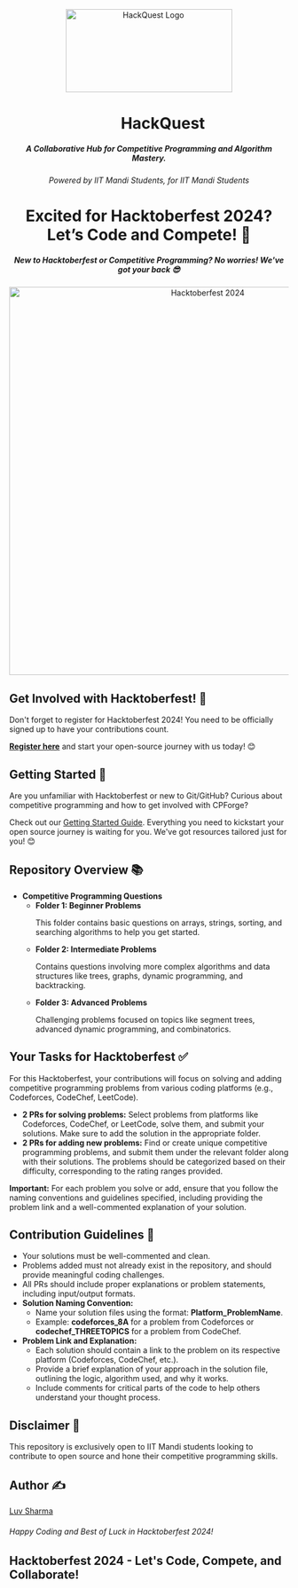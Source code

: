<!DOCTYPE html>
<html>
<head>
    <meta charset="UTF-8">
    <meta name="viewport" content="width=device-width, initial-scale=1.0">
</head>
<body>
<div align="center">
    <img src="https://i.imgur.com/WpF39yT.jpg" alt="HackQuest Logo" width="300" height="150">
</div>

<h1 style="margin-left: 50px;" align="center">HackQuest</h1>
<h5 align="center">A Collaborative Hub for Competitive Programming and Algorithm Mastery.</h5>
<h6 align="center">Powered by IIT Mandi Students, for IIT Mandi Students</h6>

<h1 align="center">Excited for Hacktoberfest 2024? Let’s Code and Compete! 🎉</h1>
<h5 align="center">New to Hacktoberfest or Competitive Programming? No worries! We've got your back 😎</h5>

<div align="center">
    <img src="https://pbs.twimg.com/card_img/1838455187939500032/Docds9Xz?format=jpg&name=900x900" alt="Hacktoberfest 2024" width="700">
</div>

<h2>Get Involved with Hacktoberfest! 🎉</h2>
<p>Don't forget to register for Hacktoberfest 2024! You need to be officially signed up to have your contributions count. </p>
<p><a href="https://hacktoberfest.com/" target="_blank"><strong>Register here</strong></a> and start your open-source journey with us today! 😊</p>

<h2>Getting Started 🚀</h2>
<p>Are you unfamiliar with Hacktoberfest or new to Git/GitHub? Curious about competitive programming and how to get involved with CPForge?</p>
<p>Check out our <a href="https://dev.to/kappuccino111/iit-mandi-students-lets-fortify-our-opensource-armour-together-opd">Getting Started Guide</a>. Everything you need to kickstart your open source journey is waiting for you. We've got resources tailored just for you! 😊</p>

<h2>Repository Overview 📚</h2>

<p style="font-size: 14px;">
    <ul>
        <li>
            <strong>Competitive Programming Questions</strong>
            <ul>
                <li><strong>Folder 1: Beginner Problems</strong>
                    <p>This folder contains basic questions on arrays, strings, sorting, and searching algorithms to help you get started.</p>
                </li>
                <li><strong>Folder 2: Intermediate Problems</strong>
                    <p>Contains questions involving more complex algorithms and data structures like trees, graphs, dynamic programming, and backtracking.</p>
                </li>
                <li><strong>Folder 3: Advanced Problems</strong>
                    <p>Challenging problems focused on topics like segment trees, advanced dynamic programming, and combinatorics.</p>
                </li>
            </ul>
        </li>
    </ul>
</p>

<h2>Your Tasks for Hacktoberfest ✅</h2>
<p>For this Hacktoberfest, your contributions will focus on solving and adding competitive programming problems from various coding platforms (e.g., Codeforces, CodeChef, LeetCode).</p>
<ul>
    <li><strong>2 PRs for solving problems:</strong> Select problems from platforms like Codeforces, CodeChef, or LeetCode, solve them, and submit your solutions. Make sure to add the solution in the appropriate folder.</li>
    <li><strong>2 PRs for adding new problems:</strong> Find or create unique competitive programming problems, and submit them under the relevant folder along with their solutions. The problems should be categorized based on their difficulty, corresponding to the rating ranges provided.</li>
</ul>

<p><strong>Important:</strong> For each problem you solve or add, ensure that you follow the naming conventions and guidelines specified, including providing the problem link and a well-commented explanation of your solution.</p>


<h2>Contribution Guidelines 📝</h2>
<ul>
    <li>Your solutions must be well-commented and clean.</li>
    <li>Problems added must not already exist in the repository, and should provide meaningful coding challenges.</li>
    <li>All PRs should include proper explanations or problem statements, including input/output formats.</li>
    <li>
        <strong>Solution Naming Convention:</strong> 
        <ul>
            <li>Name your solution files using the format: <strong>Platform_ProblemName</strong>.</li>
            <li>Example: <strong>codeforces_8A</strong> for a problem from Codeforces or <strong>codechef_THREETOPICS</strong> for a problem from CodeChef.</li>
        </ul>
    </li>
    <li>
        <strong>Problem Link and Explanation:</strong> 
        <ul>
            <li>Each solution should contain a link to the problem on its respective platform (Codeforces, CodeChef, etc.).</li>
            <li>Provide a brief explanation of your approach in the solution file, outlining the logic, algorithm used, and why it works.</li>
            <li>Include comments for critical parts of the code to help others understand your thought process.</li>
        </ul>
    </li>
</ul>

<h2>Disclaimer 📝</h2>
<p>This repository is exclusively open to IIT Mandi students looking to contribute to open source and hone their competitive programming skills.</p>

<h2>Author ✍️</h2>
<p><a href="https://github.com/Stormbreakerr20">Luv Sharma</a></p>
<h6>Happy Coding and Best of Luck in Hacktoberfest 2024!</h6>
<h2>Hacktoberfest 2024 - Let's Code, Compete, and Collaborate!</h2>

</body>
</html>
